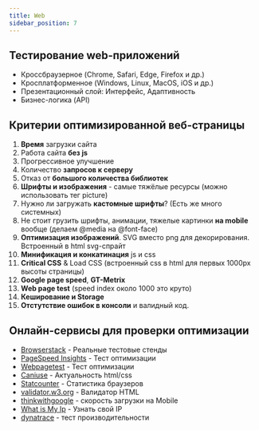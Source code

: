 ```yaml
---
title: Web
sidebar_position: 7
---
```


## Тестирование web-приложений

- Кроссбраузерное (Chrome, Safari, Edge, Firefox и др.)
- Кросплатформенное (Windows, Linux, MacOS, iOS и др.)
- Презентационный слой: Интерфейс, Адаптивность
- Бизнес-логика (API)

## Критерии оптимизированной веб-страницы

1. **Время** загрузки сайта
2. Работа сайта **без js**
3. Прогрессивное улучшение
4. Количество **запросов к серверу**
5. Отказ от **большого количества библиотек**
6. **Шрифты и изображения** - самые тяжёлые ресурсы (можно использовать тег picture)
7. Нужно ли загружать **кастомные шрифты**? (Есть же много системных)
8. Не стоит грузить шрифты, анимации, тяжелые картинки **на mobile** вообще (делаем @media на @font-face)
9. **Оптимизация изображений**. SVG вместо png для декорирования. Встроенный в html svg-спрайт
10. **Минификация и конкатинация** js и css
11. **Critical CSS** & Load CSS (встроенный css в html для первых 1000px высоты страницы)
12. **Google page speed**, **GT-Metrix**
13. **Web page test** (speed index около 1000 это круто)
14. **Кеширование и Storage**
15. **Отстутствие ошибок в консоли** и валидный код.

## Онлайн-сервисы для проверки оптимизации

* [Browserstack](https://www.browserstack.com/) - Реальные тестовые стенды
* [PageSpeed Insights](https://pagespeed.web.dev/) - Тест оптимизации
* [Webpagetest](https://www.webpagetest.org/) - Тест оптимизации
* [Caniuse](https://caniuse.com/) - Актуальность html/css
* [Statcounter](https://gs.statcounter.com/) - Статистика браузеров
* [validator.w3.org](https://validator.w3.org/nu/) - Валидатор HTML
* [thinkwithgoogle](https://www.thinkwithgoogle.com/feature/testmysite/) - cкорость загрузки на Mobile
* [What is My Ip](https://bestvpn.org/whats-my-ip/) - Узнать свой IP
* [dynatrace](https://www.dynatrace.com/) - тест производительности